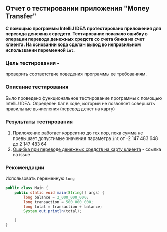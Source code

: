 ## Отчет о тестировании приложения "Money Transfer"
**С помощью программы IntelliJ IDEA протестировано приложения для перевода денежных средств. Тестирование показало ошибку в операции перевода денежных средств со счета банка на счет клиента. 
На основании кода сделан вывод во неправильном использвании переменной `int`.**

### Цель тестирования - 

проверить соответствие поведения программы ее требованиям.

### Описание тестирования

 Было проведено функциональное тестирование программы с помощью IntelliJ IDEA. Определен баг в коде, который не позволяет совершать правильные вычисления (перевод денег на карту)

### Результаты тестирования

1. Приложение работает корректно до тех пор, пока сумма не превышает допустимые значения параметра `int` от -2 147 483 648 до 2 147 483 64
2. [Ошибка при переводе денежных средств на карту клиента](https://github.com/baskrasen/javaqa-homeworksprogramming_1.2-moneytransfer/issues/1) - ссылка на issue 
### Рекомендации
Использовать переменную `long`  
```java
public class Main {
    public static void main(String[] args) {
        long balance = 2_000_000_000;
        long transaction = 500_000_000;
        long total = transaction + balance;
        System.out.println(total);

    }
}
```
